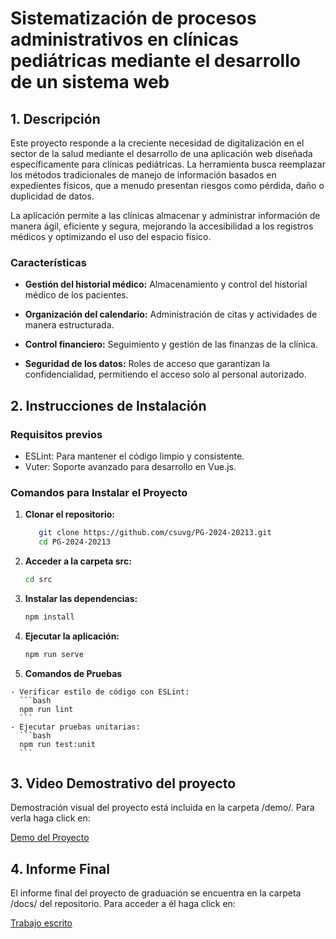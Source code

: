 # Sistematización de procesos administrativos en clínicas pediátricas mediante el desarrollo de un sistema web


## 1. Descripción
Este proyecto responde a la creciente necesidad de digitalización en el sector de la salud mediante el desarrollo de una aplicación web diseñada específicamente para clínicas pediátricas. La herramienta busca reemplazar los métodos tradicionales de manejo de información basados en expedientes físicos, que a menudo presentan riesgos como pérdida, daño o duplicidad de datos.

La aplicación permite a las clínicas almacenar y administrar información de manera ágil, eficiente y segura, mejorando la accesibilidad a los registros médicos y optimizando el uso del espacio físico.

  ### Características
- **Gestión del historial médico:** Almacenamiento y control del historial médico de los pacientes.

- **Organización del calendario:** Administración de citas y actividades de manera estructurada.

- **Control financiero:** Seguimiento y gestión de las finanzas de la clínica.
- **Seguridad de los datos:** Roles de acceso que garantizan la confidencialidad, permitiendo el acceso solo al personal autorizado.

## 2. Instrucciones de Instalación

### Requisitos previos
- ESLint: Para mantener el código limpio y consistente.
- Vuter: Soporte avanzado para desarrollo en Vue.js.


### Comandos para Instalar el Proyecto
 1. **Clonar el repositorio:**
     ```bash
        git clone https://github.com/csuvg/PG-2024-20213.git
        cd PG-2024-20213
     ```
  
  2. **Acceder a la carpeta src:**
     ```bash
     cd src
     ```
  
  3. **Instalar las dependencias:**
     ```bash
     npm install
     ```
  
  4. **Ejecutar la aplicación:**
     ```bash
     npm run serve
     ```
  
  5. **Comandos de Pruebas**

  
    - Verificar estilo de código con ESLint:
      ```bash
      npm run lint
      ```
    - Ejecutar pruebas unitarias:
      ```bash
      npm run test:unit
      ```

## 3. Video Demostrativo del proyecto

Demostración visual del proyecto está incluida en la carpeta /demo/. Para verla haga click en:

[Demo del Proyecto](https://github.com/Paola-Contreras/PG-2024-20213/tree/main/demo)

## 4. Informe Final
El informe final del proyecto de graduación se encuentra en la carpeta /docs/ del repositorio. Para acceder a él haga click en:

[Trabajo escrito](https://github.com/Paola-Contreras/PG-2024-20213/tree/main/docs)
